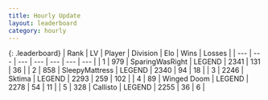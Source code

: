 ```yaml
---
title: Hourly Update
layout: leaderboard
category: hourly
---
```


{: .leaderboard}
| Rank | LV | Player | Division | Elo | Wins | Losses |
| --- | --- | --- | --- | --- | --- | --- |
| <span data-change="0">1</span> | 979 | <span title="ID: 402846">SparingWasRight</span> | LEGEND | <span data-change="0">2341</span> | <span data-change="0">131</span> | <span data-change="0">36</span> |
| <span data-change="0">2</span> | 858 | <span title="ID: 153129">SleepyMattress</span> | LEGEND | <span data-change="0">2340</span> | <span data-change="0">94</span> | <span data-change="0">18</span> |
| <span data-change="0">3</span> | 2246 | <span title="ID: 353063">Sktima</span> | LEGEND | <span data-change="7">2293</span> | <span data-change="4">259</span> | <span data-change="1">102</span> |
| <span data-change="0">4</span> | 89 | <span title="ID: 744396">Winged Doom</span> | LEGEND | <span data-change="0">2278</span> | <span data-change="0">54</span> | <span data-change="0">11</span> |
| <span data-change="0">5</span> | 328 | <span title="ID: 619928">Callisto</span> | LEGEND | <span data-change="0">2255</span> | <span data-change="0">36</span> | <span data-change="0">6</span> |